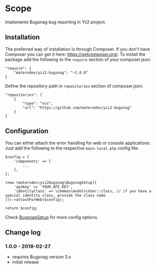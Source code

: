 # Scope

Implements Bugsnag bug reporting in Yii2 project. 

## Installation

The preferred way of installation is through Composer. If you don't have Composer you can get it here: https://getcomposer.org/.
To install the package add the following to the ```require``` section of your composer.json:

```
"require": {
    "materodev/yii2-bugsnag": "~1.0.0"
}
```

Define the repository path in `repositories` section of composer.json:

```
"repositories": [
    {
        "type": "vcs",
        "url": "https://github.com/materodev/yii2-bugsnag"
    }
]
```

## Configuration

You can either attach the error handling for web or console applications.
Just add the following to the respective `main-local.php` config file:

```$php
$config = [
    'components' => [
        ...
    ],
];

(new \materodev\yii2bugsnag\BugsnagSetup([
    'apiKey' => 'YOUR_API_KEY',
    'identityClass' => \common\models\User::class, // if you have a special identity class, provide the class name
]))->attachForWeb($config);

return $config;
```

Check [BugsnagSetup](https://github.com/materodev/yii2-bugsnag/blob/master/src/BugsnagSetup.php) for more config options.

## Change log

### 1.0.0 - 2018-02-27
* requires Bugsnag version 3.x
* initial release
